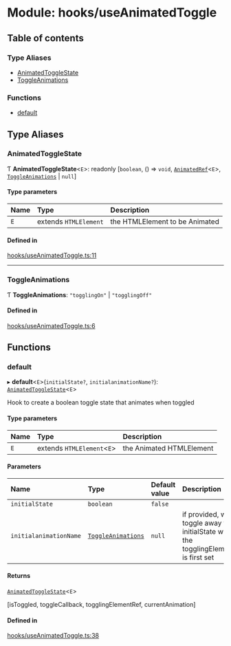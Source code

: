 # Module: hooks/useAnimatedToggle

## Table of contents

### Type Aliases

- [AnimatedToggleState](../wiki/hooks.useAnimatedToggle#animatedtogglestate)
- [ToggleAnimations](../wiki/hooks.useAnimatedToggle#toggleanimations)

### Functions

- [default](../wiki/hooks.useAnimatedToggle#default)

## Type Aliases

### AnimatedToggleState

Ƭ **AnimatedToggleState**<`E`\>: readonly [`boolean`, () => `void`, [`AnimatedRef`](../wiki/hooks.useAnimatedRef.AnimatedRef)<`E`\>, [`ToggleAnimations`](../wiki/hooks.useAnimatedToggle#toggleanimations) \| ``null``]

#### Type parameters

| Name | Type | Description |
| :------ | :------ | :------ |
| `E` | extends `HTMLElement` | the HTMLElement to be Animated |

#### Defined in

[hooks/useAnimatedToggle.ts:11](https://github.com/tristanjohnson849/react-controlled-animations/blob/2b16b7f/src/hooks/useAnimatedToggle.ts#L11)

___

### ToggleAnimations

Ƭ **ToggleAnimations**: ``"togglingOn"`` \| ``"togglingOff"``

#### Defined in

[hooks/useAnimatedToggle.ts:6](https://github.com/tristanjohnson849/react-controlled-animations/blob/2b16b7f/src/hooks/useAnimatedToggle.ts#L6)

## Functions

### default

▸ **default**<`E`\>(`initialState?`, `initialanimationName?`): [`AnimatedToggleState`](../wiki/hooks.useAnimatedToggle#animatedtogglestate)<`E`\>

Hook to create a boolean toggle state that animates when toggled

#### Type parameters

| Name | Type | Description |
| :------ | :------ | :------ |
| `E` | extends `HTMLElement`<`E`\> | the Animated HTMLElement |

#### Parameters

| Name | Type | Default value | Description |
| :------ | :------ | :------ | :------ |
| `initialState` | `boolean` | `false` |  |
| `initialanimationName` | [`ToggleAnimations`](../wiki/hooks.useAnimatedToggle#toggleanimations) | `null` | if provided, will toggle away from initialState when the togglingElementRef is first set |

#### Returns

[`AnimatedToggleState`](../wiki/hooks.useAnimatedToggle#animatedtogglestate)<`E`\>

[isToggled, toggleCallback, togglingElementRef, currentAnimation]

#### Defined in

[hooks/useAnimatedToggle.ts:38](https://github.com/tristanjohnson849/react-controlled-animations/blob/2b16b7f/src/hooks/useAnimatedToggle.ts#L38)
